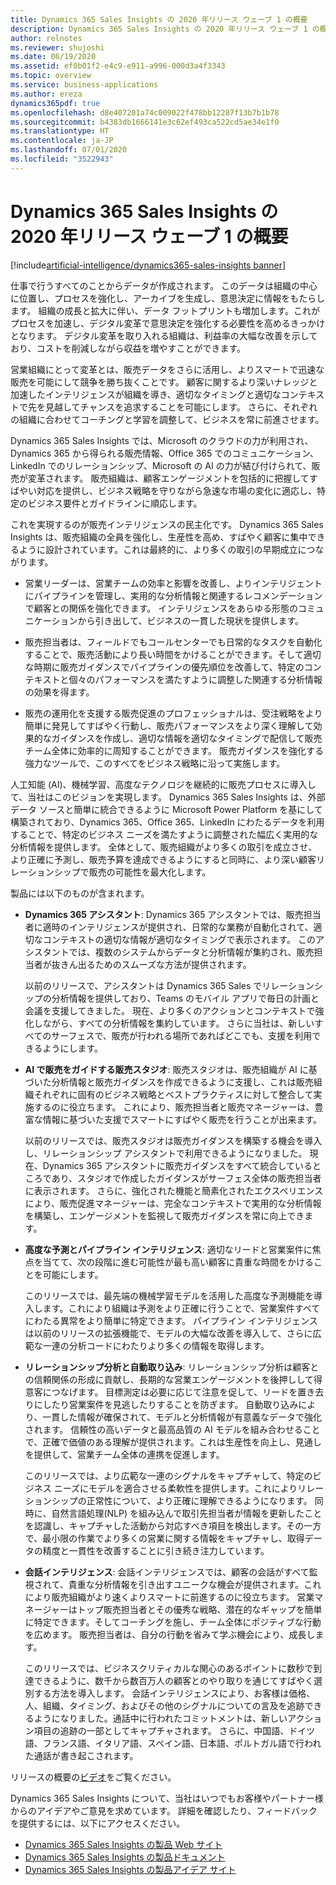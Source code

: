 ```yaml
---
title: Dynamics 365 Sales Insights の 2020 年リリース ウェーブ 1 の概要
description: Dynamics 365 Sales Insights の 2020 年リリース ウェーブ 1 の概要
author: relnotes
ms.reviewer: shujoshi
ms.date: 06/19/2020
ms.assetid: ef0b01f2-e4c9-e911-a996-000d3a4f3343
ms.topic: overview
ms.service: business-applications
ms.author: ereza
dynamics365pdf: true
ms.openlocfilehash: d8e407201a74c009022f478bb12287f13b7b1b78
ms.sourcegitcommit: b4383db1666141e3c62ef493ca522cd5ae34e1f0
ms.translationtype: HT
ms.contentlocale: ja-JP
ms.lasthandoff: 07/01/2020
ms.locfileid: "3522943"
---
```

# <a name="overview-of-dynamics-365-sales-insights-2020-release-wave-1"></a>Dynamics 365 Sales Insights の 2020 年リリース ウェーブ 1 の概要
[!include[artificial-intelligence/dynamics365-sales-insights banner](../includes/artificial-intelligence/dynamics365-sales-insights.md)]

<!--overview start-->
仕事で行うすべてのことからデータが作成されます。 このデータは組織の中心に位置し、プロセスを強化し、アーカイブを生成し、意思決定に情報をもたらします。 組織の成長と拡大に伴い、データ フットプリントも増加します。これがプロセスを加速し、デジタル変革で意思決定を強化する必要性を高めるきっかけとなります。 デジタル変革を取り入れる組織は、利益率の大幅な改善を示しており、コストを削減しながら収益を増やすことができます。 

営業組織にとって変革とは、販売データをさらに活用し、よりスマートで迅速な販売を可能にして競争を勝ち抜くことです。 顧客に関するより深いナレッジと加速したインテリジェンスが組織を導き、適切なタイミングと適切なコンテキストで先を見越してチャンスを追求することを可能にします。 さらに、それぞれの組織に合わせてコーチングと学習を調整して、ビジネスを常に前進させます。 

Dynamics 365 Sales Insights では、Microsoft のクラウドの力が利用され、Dynamics 365 から得られる販売情報、Office 365 でのコミュニケーション、LinkedIn でのリレーションシップ、Microsoft の AI の力が結び付けられて、販売が変革されます。 販売組織は、顧客エンゲージメントを包括的に把握してすばやい対応を提供し、ビジネス戦略を守りながら急速な市場の変化に適応し、特定のビジネス要件とガイドラインに順応します。

これを実現するのが販売インテリジェンスの民主化です。 Dynamics 365 Sales Insights は、販売組織の全員を強化し、生産性を高め、すばやく顧客に集中できるように設計されています。これは最終的に、より多くの取引の早期成立につながります。

- 営業リーダーは、営業チームの効率と影響を改善し、よりインテリジェントにパイプラインを管理し、実用的な分析情報と関連するレコメンデーションで顧客との関係を強化できます。 インテリジェンスをあらゆる形態のコミュニケーションから引き出して、ビジネスの一貫した現状を提供します。

- 販売担当者は、フィールドでもコールセンターでも日常的なタスクを自動化することで、販売活動により長い時間をかけることができます。そして適切な時期に販売ガイダンスでパイプラインの優先順位を改善して、特定のコンテキストと個々のパフォーマンスを満たすように調整した関連する分析情報の効果を得ます。

- 販売の運用化を支援する販売促進のプロフェッショナルは、受注戦略をより簡単に発見してすばやく行動し、販売パフォーマンスをより深く理解して効果的なガイダンスを作成し、適切な情報を適切なタイミングで配信して販売チーム全体に効率的に周知することができます。 販売ガイダンスを強化する強力なツールで、このすべてをビジネス戦略に沿って実施します。

人工知能 (AI)、機械学習、高度なテクノロジを継続的に販売プロセスに導入して、当社はこのビジョンを実現します。 Dynamics 365 Sales Insights は、外部データ ソースと簡単に統合できるように Microsoft Power Platform を基にして構築されており、Dynamics 365、Office 365、LinkedIn にわたるデータを利用することで、特定のビジネス ニーズを満たすように調整された幅広く実用的な分析情報を提供します。 全体として、販売組織がより多くの取引を成立させ、より正確に予測し、販売予算を達成できるようにすると同時に、より深い顧客リレーションシップで販売の可能性を最大化します。

製品には以下のものが含まれます。

- **Dynamics 365 アシスタント**: Dynamics 365 アシスタントでは、販売担当者に適時のインテリジェンスが提供され、日常的な業務が自動化されて、適切なコンテキストの適切な情報が適切なタイミングで表示されます。 このアシスタントでは、複数のシステムからデータと分析情報が集約され、販売担当者が抜きん出るためのスムーズな方法が提供されます。 

  以前のリリースで、アシスタントは Dynamics 365 Sales でリレーションシップの分析情報を提供しており、Teams のモバイル アプリで毎日の計画と会議を支援してきました。 現在、より多くのアクションとコンテキストで強化しながら、すべての分析情報を集約しています。 さらに当社は、新しいすべてのサーフェスで、販売が行われる場所であればどこでも、支援を利用できるようにします。
  
- **AI で販売をガイドする販売スタジオ**: 販売スタジオは、販売組織が AI に基づいた分析情報と販売ガイダンスを作成できるように支援し、これは販売組織それぞれに固有のビジネス戦略とベストプラクティスに対して整合して実施するのに役立ちます。 これにより、販売担当者と販売マネージャーは、豊富な情報に基づいた支援でスマートにすばやく販売を行うことが出来ます。

  以前のリリースでは、販売スタジオは販売ガイダンスを構築する機会を導入し、リレーションシップ アシスタントで利用できるようになりました。 現在、Dynamics 365 アシスタントに販売ガイダンスをすべて統合しているところであり、スタジオで作成したガイダンスがサーフェス全体の販売担当者に表示されます。 さらに、強化された機能と簡素化されたエクスペリエンスにより、販売促進マネージャーは、完全なコンテキストで実用的な分析情報を構築し、エンゲージメントを監視して販売ガイダンスを常に向上できます。
  
- **高度な予測とパイプライン インテリジェンス**: 適切なリードと営業案件に焦点を当てて、次の段階に進む可能性が最も高い顧客に貴重な時間をかけることを可能にします。

  このリリースでは、最先端の機械学習モデルを活用した高度な予測機能を導入します。これにより組織は予測をより正確に行うことで、営業案件すべてにわたる異常をより簡単に特定できます。 パイプライン インテリジェンスは以前のリリースの拡張機能で、モデルの大幅な改善を導入して、さらに広範な一連の分析コードにわたりより多くの情報を取得します。
  
- **リレーションシップ分析と自動取り込み**: リレーションシップ分析は顧客との信頼関係の形成に貢献し、長期的な営業エンゲージメントを後押しして得意客につなげます。 目標測定は必要に応じて注意を促して、リードを置き去りにしたり営業案件を見逃したりすることを防ぎます。 自動取り込みにより、一貫した情報が確保されて、モデルと分析情報が有意義なデータで強化されます。 信頼性の高いデータと最高品質の AI モデルを組み合わせることで、正確で価値のある理解が提供されます。これは生産性を向上し、見通しを提供して、営業チーム全体の連携を促進します。

  このリリースでは、より広範な一連のシグナルをキャプチャして、特定のビジネス ニーズにモデルを適合させる柔軟性を提供します。これによりリレーションシップの正常性について、より正確に理解できるようになります。 同時に、自然言語処理(NLP) を組み込んで取引先担当者が情報を更新したことを認識し、キャプチャした活動から対応すべき項目を検出します。その一方で、最小限の作業でより多くの営業に関する情報をキャプチャし、取得データの精度と一貫性を改善することに引き続き注力しています。
  
- **会話インテリジェンス**: 会話インテリジェンスでは、顧客の会話がすべて監視されて、貴重な分析情報を引き出すユニークな機会が提供されます。これにより販売組織がより速くよりスマートに前進するのに役立ちます。 営業マネージャーはトップ販売担当者とその優秀な戦略、潜在的なギャップを簡単に特定できます。そしてコーチングを施し、チーム全体にポジティブな行動を広めます。 販売担当者は、自分の行動を省みて学ぶ機会により、成長します。

  このリリースでは、ビジネスクリティカルな関心のあるポイントに数秒で到達できるように、数千から数百万人の顧客とのやり取りを通じてすばやく選別する方法を導入します。 会話インテリジェンスにより、お客様は価格、人、組織、タイミング、およびその他のシグナルについての言及を追跡できるようになりました。通話中に行われたコミットメントは、新しいアクション項目の追跡の一部としてキャプチャされます。 さらに、中国語、ドイツ語、フランス語、イタリア語、スペイン語、日本語、ポルトガル語で行われた通話が書き起こされます。

リリースの概要の[ビデオ](https://aka.ms/Overview/2020RW1/SalesInsights)をご覧ください。

Dynamics 365 Sales Insights について、当社はいつでもお客様やパートナー様からのアイデアやご意見を求めています。 詳細を確認したり、フィードバックを提供するには、以下にアクセスください。   

- [Dynamics 365 Sales Insights の製品 Web サイト](https://dynamics.microsoft.com/ai/sales/) 
- [Dynamics 365 Sales Insights の製品ドキュメント](https://docs.microsoft.com/dynamics365/ai/sales/help-hub)  
- [Dynamics 365 Sales Insights の製品アイデア サイト](https://aka.ms/SalesInsightsIdeas)
<!--overview end-->